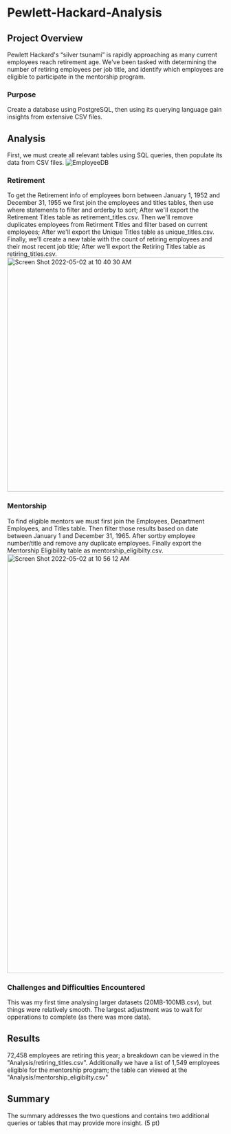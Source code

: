 # Pewlett-Hackard-Analysis
## Project Overview
Pewlett Hackard's “silver tsunami” is rapidly approaching as many current employees reach retirement age. We've been tasked with determining the number of retiring employees per job title, and identify which employees are eligible to participate in the mentorship program.

### Purpose
Create a database using PostgreSQL, then using its querying language gain insights from extensive CSV files.

## Analysis
First, we must create all relevant tables using SQL queries, then populate its data from CSV files.
![EmployeeDB](https://user-images.githubusercontent.com/79609464/166286182-2f3b7938-275c-4e14-97d5-20a2b8bcf8ef.png)

### Retirement
To get the Retirement info of employees born between January 1, 1952 and December 31, 1955 we first join the employees and titles tables, then use where statements to filter and orderby to sort; After we'll export the Retirement Titles table as retirement_titles.csv. Then we'll remove duplicates employees from Retirment Titles and filter based on current employees; After we'll export the Unique Titles table as unique_titles.csv. Finally, we'll create a new table with the count of retiring employees and their most recent job title; After we'll export the Retiring Titles table as retiring_titles.csv.<br />
<img width="543" alt="Screen Shot 2022-05-02 at 10 40 30 AM" src="https://user-images.githubusercontent.com/79609464/166288498-a51cc5e6-6529-47b7-91ea-397e98e83664.png">

### Mentorship
To find eligible mentors we must first join the Employees, Department Employees, and Titles table.
Then filter those results based on date between January 1 and December 31, 1965. After sortby employee number/title and remove any duplicate employees. Finally export the Mentorship Eligibility table as mentorship_eligibilty.csv.<br />
<img width="972" alt="Screen Shot 2022-05-02 at 10 56 12 AM" src="https://user-images.githubusercontent.com/79609464/166291029-56f71566-b5c1-4eca-b55a-c831da9b4afb.png">

### Challenges and Difficulties Encountered
This was my first time analysing larger datasets (20MB-100MB.csv), but things were relatively smooth. The largest adjustment was to wait for opperations to complete (as there was more data).<br />

## Results
72,458 employees are retiring this year; a breakdown can be viewed in the "Analysis/retiring_titles.csv". Additionally we have a list of 1,549 employees eligible for the mentorship program; the table can viewed at the "Analysis/mentorship_eligibilty.csv"
 
## Summary
The summary addresses the two questions and contains two additional queries or tables that may provide more insight. (5 pt)
